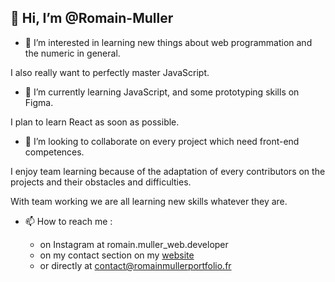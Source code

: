 ## 👋 Hi, I’m @Romain-Muller

- 👀 I’m interested in learning new things about web programmation and the numeric in general.

I also really want to perfectly master JavaScript. 


- 🌱 I’m currently learning JavaScript, and some prototyping skills on Figma.

I plan to learn React as soon as possible.


- 💞️ I’m looking to collaborate on every project which need front-end competences.

I enjoy team learning because of the adaptation of every contributors on the projects and their obstacles and difficulties.

With team working we are all learning new skills whatever they are.


- 📫 How to reach me :

     - on Instagram at romain.muller_web.developer  
     - on my contact section on my [website](https://romainmullerportfolio.fr/)     
     - or directly at contact@romainmullerportfolio.fr

<!---
Romain-Muller/Romain-Muller is a ✨ special ✨ repository because its `README.md` (this file) appears on your GitHub profile.
You can click the Preview link to take a look at your changes.
--->
